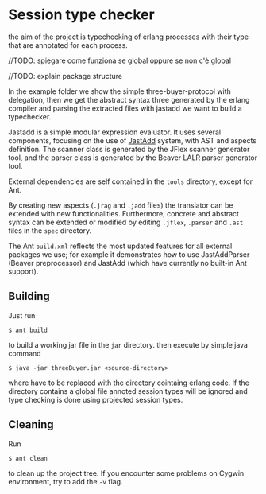# Session type checker

the aim of the project is typechecking of erlang processes with their type that are annotated for each
process. 

//TODO: spiegare come funziona se global oppure se non c'è global

//TODO: explain package structure

In the example folder we show the simple three-buyer-protocol with delegation, then we get the abstract syntax three 
generated by the erlang compiler and parsing the extracted files with jastadd we want to 
build a typechecker.

Jastadd is a simple modular expression evaluator. It uses several components,
focusing on the use of [JastAdd](http://jastadd.org) system, with AST and aspects definition.
The scanner class is generated by the JFlex scanner generator tool, and the
parser class is generated by the Beaver LALR parser generator tool.

External dependencies are self contained in the `tools` directory, except
for Ant.

By creating new aspects (`.jrag` and `.jadd` files) the translator can be
extended with new functionalities. Furthermore, concrete and abstract syntax
can be extended or modified by editing `.jflex`, `.parser` and `.ast` files
in the `spec` directory.

The Ant `build.xml` reflects the most updated features for all external
packages we use; for example it demonstrates how to use JastAddParser
(Beaver preprocessor) and JastAdd (which have currently no built-in Ant
support).


## Building

Just run

	$ ant build

to build a working jar file in the `jar` directory. then execute by simple java command

    $ java -jar threeBuyer.jar <source-directory>

where <source-directory> have to be replaced with the directory cointaing erlang code. If the directory contains a global file 
annoted session types will be ignored and type checking is done using projected session types.

## Cleaning

Run

	$ ant clean

to clean up the project tree.
If you encounter some problems on Cygwin environment, try to add the `-v` flag.
